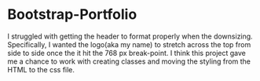 # Bootstrap-Portfolio
I struggled with getting the header to format properly when the downsizing. Specifically, I wanted the logo(aka my name) to stretch across the top from side to side once the it hit the 768 px break-point.
I think this project gave me a chance to work with creating classes and moving the styling from the HTML to the css file.